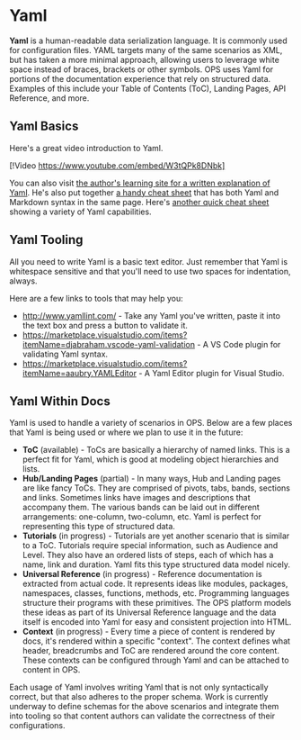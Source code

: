 # Yaml

**Yaml** is a human-readable data serialization language. It is commonly used for configuration files. YAML targets many of the same scenarios as XML, but has taken a more minimal approach, allowing users to leverage white space instead of braces, brackets or other symbols. OPS uses Yaml for portions of the documentation experience that rely on structured data. Examples of this include your Table of Contents (ToC), Landing Pages, API Reference, and more.

## Yaml Basics

Here's a great video introduction to Yaml.

[!Video https://www.youtube.com/embed/W3tQPk8DNbk]

You can also visit [the author's learning site for a written explanation of Yaml](https://learn-the-web.algonquindesign.ca/topics/yaml). He's also put together [a handy cheat sheet](https://learn-the-web.algonquindesign.ca/topics/markdown-yaml-cheat-sheet/) that has both Yaml and Markdown syntax in the same page. Here's [another quick cheat sheet](https://learnxinyminutes.com/docs/yaml/) showing a variety of Yaml capabilities.

## Yaml Tooling

All you need to write Yaml is a basic text editor. Just remember that Yaml is whitespace sensitive and that you'll need to use two spaces for indentation, always.

Here are a few links to tools that may help you:

* http://www.yamllint.com/ - Take any Yaml you've written, paste it into the text box and press a button to validate it.
* https://marketplace.visualstudio.com/items?itemName=djabraham.vscode-yaml-validation - A VS Code plugin for validating Yaml syntax.
* https://marketplace.visualstudio.com/items?itemName=aaubry.YAMLEditor - A Yaml Editor plugin for Visual Studio.

## Yaml Within Docs

Yaml is used to handle a variety of scenarios in OPS. Below are a few places that Yaml is being used or where we plan to use it in the future:

* **ToC** (available) - ToCs are basically a hierarchy of named links. This is a perfect fit for Yaml, which is good at modeling object hierarchies and lists.
* **Hub/Landing Pages** (partial) - In many ways, Hub and Landing pages are like fancy ToCs. They are comprised of pivots, tabs, bands, sections and links. Sometimes links have images and descriptions that accompany them. The various bands can be laid out in different arrangements: one-column, two-column, etc. Yaml is perfect for representing this type of structured data.
* **Tutorials** (in progress) - Tutorials are yet another scenario that is similar to a ToC. Tutorials require special information, such as Audience and Level. They also have an ordered lists of steps, each of which has a name, link and duration. Yaml fits this type structured data model nicely.
* **Universal Reference** (in progress) - Reference documentation is extracted from actual code. It represents ideas like modules, packages, namespaces, classes, functions, methods, etc. Programming languages structure their programs with these primitives. The OPS platform models these ideas as part of its Universal Reference language and the data itself is encoded into Yaml for easy and consistent projection into HTML.
* **Context** (in progress) - Every time a piece of content is rendered by docs, it's rendered within a specific "context". The context defines what header, breadcrumbs and ToC are rendered around the core content. These contexts can be configured through Yaml and can be attached to content in OPS.

Each usage of Yaml involves writing Yaml that is not only syntactically correct, but that also adheres to the proper schema. Work is currently underway to define schemas for the above scenarios and integrate them into tooling so that content authors can validate the correctness of their configurations.